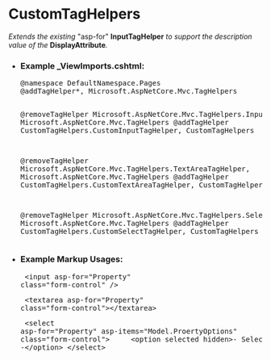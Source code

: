 # CustomTagHelpers

<em>Extends the existing</em> "asp-for" <strong>InputTagHelper</strong> <em>to support the description value of the</em> <strong>DisplayAttribute</strong><em>.</em><br />
<ul>
    <li>
        <h3>Example _ViewImports.cshtml:</h3>
        <pre>
@namespace DefaultNamespace.Pages
@addTagHelper*, Microsoft.AspNetCore.Mvc.TagHelpers  

 
@removeTagHelper Microsoft.AspNetCore.Mvc.TagHelpers.InputTagHelper, Microsoft.AspNetCore.Mvc.TagHelpers
@addTagHelper CustomTagHelpers.CustomInputTagHelper, CustomTagHelpers

@removeTagHelper Microsoft.AspNetCore.Mvc.TagHelpers.TextAreaTagHelper, Microsoft.AspNetCore.Mvc.TagHelpers
@addTagHelper CustomTagHelpers.CustomTextAreaTagHelper, CustomTagHelpers

@removeTagHelper Microsoft.AspNetCore.Mvc.TagHelpers.SelectTagHelper, Microsoft.AspNetCore.Mvc.TagHelpers
@addTagHelper CustomTagHelpers.CustomSelectTagHelper, CustomTagHelpers</pre>
    </li>
    <li>
        <h3>Example Markup Usages:</h3>
        <pre>
&lt;input asp-for="Property" class="form-control" /></pre>
        <pre> 
&lt;textarea asp-for="Property" class="form-control">&lt;/textarea></pre>
        <pre>
&lt;select asp-for="Property" asp-items="Model.ProertyOptions" class="form-control">
 &nbsp; &nbsp; &lt;option selected hidden>- Select -&lt;/option>
&lt;/select></pre>
    </li>
</ul>
